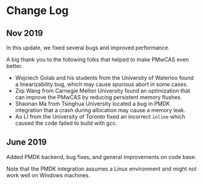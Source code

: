 # Change Log

## Nov 2019
In this update, we fixed several bugs and improved  performance.

A big thank you to the following folks that helped to make PMwCAS even better.

- Wojciech Golab and his students from the University of Waterloo found a linearizability bug, which may cause spurious abort in some cases.
- Ziqi Wang from Carnegie Mellon University found an optimization that can improve the PMwCAS by reducing persistent memory flushes.
- Shaonan Ma from Tsinghua University located a bug in PMDK integration that a crash during allocation may cause a memory leak.
- Ao LI from the University of Toronto fixed an incorrect `inline` which caused the code failed to build with gcc. 

## June 2019

Added PMDK backend, bug fixes, and general improvements on code base.

Note that the PMDK integration assumes a Linux environment and might not work well on Windows machines.
